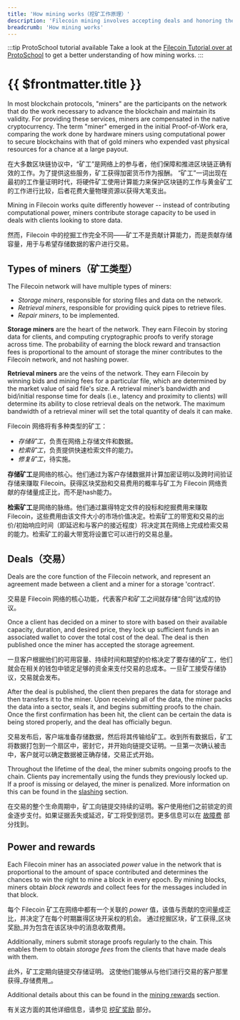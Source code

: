 ```yaml
---
title: 'How mining works（挖矿工作原理）'
description: 'Filecoin mining involves accepting deals and honoring them by inserting proofs in the chain. This provides an overview of the mining process.'
breadcrumb: 'How mining works'
---
```


:::tip ProtoSchool tutorial available
Take a look at the [Filecoin Tutorial over at ProtoSchool](https://proto.school/verifying-storage-on-filecoin) to get a better understanding of how mining works.
:::

# {{ $frontmatter.title }}

In most blockchain protocols, "miners" are the participants on the network that do the work necessary to advance the blockchain and maintain its validity. For providing these services, miners are compensated in the native cryptocurrency. The term "miner" emerged in the initial Proof-of-Work era, comparing the work done by hardware miners using computational power to secure blockchains with that of gold miners who expended vast physical resources for a chance at a large payout.

在大多数区块链协议中，“矿工”是网络上的参与者，他们保障和推进区块链正确有效的工作。为了提供这些服务，矿工获得加密货币作为报酬。 “矿工”一词出现在最初的工作量证明时代，将硬件矿工使用计算能力来保护区块链的工作与黄金矿工的工作进行比较，后者花费大量物理资源以获得大笔支出。

Mining in Filecoin works quite differently however -- instead of contributing computational power, miners contribute storage capacity to be used in deals with clients looking to store data.

然而，Filecoin 中的挖掘工作完全不同——矿工不是贡献计算能力，而是贡献存储容量，用于与希望存储数据的客户进行交易。


## Types of miners（矿工类型）

The Filecoin network will have multiple types of miners:

- _Storage miners_, responsible for storing files and data on the network.
- _Retrieval miners_, responsible for providing quick pipes to retrieve files.
- _Repair miners_, to be implemented.

**Storage miners** are the heart of the network. They earn Filecoin by storing data for clients, and computing cryptographic proofs to verify storage across time. The probability of earning the block reward and transaction fees is proportional to the amount of storage the miner contributes to the Filecoin network, and not hashing power.

**Retrieval miners** are the veins of the network. They earn Filecoin by winning bids and mining fees for a particular file, which are determined by the market value of said file's size. A retrieval miner’s bandwidth and bid/initial response time for deals (i.e., latency and proximity to clients) will determine its ability to close retrieval deals on the network. The maximum bandwidth of a retrieval miner will set the total quantity of deals it can make.

Filecoin 网络将有多种类型的矿工：

- _存储矿工_，负责在网络上存储文件和数据。
- _检索矿工_，负责提供快速检索文件的能力。
- _修复矿工_，待实施。

**存储矿工**是网络的核心。他们通过为客户存储数据并计算加密证明以及跨时间验证存储来赚取 Filecoin。获得区块奖励和交易费用的概率与矿工为 Filecoin 网络贡献的存储量成正比，而不是hash能力。

**检索矿工**是网络的脉络。他们通过赢得特定文件的投标和挖掘费用来赚取 Filecoin，这些费用由该文件大小的市场价值决定。检索矿工的带宽和交易的出价/初始响应时间（即延迟和与客户的接近程度）将决定其在网络上完成检索交易的能力。检索矿工的最大带宽将设置它可以进行的交易总量。

## Deals（交易）

Deals are the core function of the Filecoin network, and represent an agreement made between a client and a miner for a storage 'contract'.

交易是 Filecoin 网络的核心功能，代表客户和矿工之间就存储“合同”达成的协议。

Once a client has decided on a miner to store with based on their available capacity, duration, and desired price, they lock up sufficient funds in an associated wallet to cover the total cost of the deal. The deal is then published once the miner has accepted the storage agreement.

一旦客户根据他们的可用容量、持续时间和期望的价格决定了要存储的矿工，他们就会在相关的钱包中锁定足够的资金来支付交易的总成本。一旦矿工接受存储协议，交易就会发布。

After the deal is published, the client then prepares the data for storage and then transfers it to the miner. Upon receiving all of the data, the miner packs the data into a sector, seals it, and begins submitting proofs to the chain. Once the first confirmation has been hit, the client can be certain the data is being stored properly, and the deal has officially begun.

交易发布后，客户端准备存储数据，然后将其传输给矿工。收到所有数据后，矿工将数据打包到一个扇区中，密封它，并开始向链提交证明。一旦第一次确认被击中，客户就可以确定数据被正确存储，交易正式开始。

Throughout the lifetime of the deal, the miner submits ongoing proofs to the chain. Clients pay incrementally using the funds they previously locked up. If a proof is missing or delayed, the miner is penalized. More information on this can be found in the [slashing](slashing.md) section.

在交易的整个生命周期中，矿工向链提交持续的证明。客户使用他们之前锁定的资金逐步支付。如果证据丢失或延迟，矿工将受到惩罚。更多信息可以在 [故障费](slashing.md) 部分找到。

## Power and rewards

Each Filecoin miner has an associated _power_ value in the network that is proportional to the amount of space contributed and determines the chances to win the right to mine a block in every epoch. By mining blocks, miners obtain _block rewards_ and collect fees for the messages included in that block.

每个 Filecoin 矿工在网络中都有一个关联的 _power_ 值，该值与贡献的空间量成正比，并决定了在每个时期赢得区块开采权的机会。 通过挖掘区块，矿工获得_区块奖励_并为包含在该区块中的消息收取费用。

Additionally, miners submit storage proofs regularly to the chain. This enables them to obtain _storage fees_ from the clients that have made deals with them.

此外，矿工定期向链提交存储证明。 这使他们能够从与他们进行交易的客户那里获得_存储费用_。

Additional details about this can be found in the [mining rewards](mining-rewards.md) section.

有关这方面的其他详细信息，请参见 [挖矿奖励](mining-rewards.md) 部分。